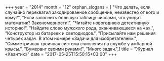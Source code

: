 +++
year = "2014"
month = "12"
orphan_slogans = [ "Что делать, если случайно перехватил закодированное сообщение, неизвестно от кого и кому?", "Если заполнить большую таблицу числами, что увидит математик? Закономерности!", "Читайте новогоднюю детективную историю!", "Найдите слово _мужского_ рода, оканчивающееся на «а».", "Конструктор из батареек и светодиодов.", "Присылайте нам решения четырёх задач. В этом номере «Задачи для изобретателей».", "Симметричная троичная система счисления на службе у амбарной крысы.", "Бумеранг своими руками!", "Много задач.",]
title = "Журнал «Квантик»"
date = "2017-05-25T15:50:15+03:00"
+++
